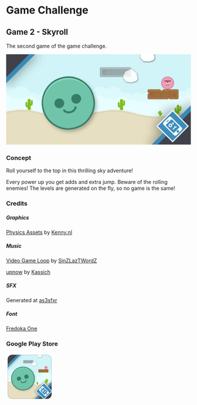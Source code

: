 # Game Challenge
## Game 2 - Skyroll
The second game of the game challenge.

![Banner](banner.jpg)
### Concept
Roll yourself to the top in this thrilling sky adventure!

Every power up you get adds and extra jump.
Beware of the rolling enemies!
The levels are generated on the fly, so no game is the same!

### Credits
##### Graphics
[Physics Assets](http://kenney.nl/assets/physics-assets) by [Kenny.nl](http://kenney.nl)

##### Music
[Video Game Loop](http://www.newgrounds.com/audio/listen/621513) by [SinZLazTWordZ](http://sinzlaztwordz.newgrounds.com/)

[upnow](http://www.newgrounds.com/audio/listen/575911) by [Kassich](http://kassich.newgrounds.com/)

##### SFX
Generated at [as3sfxr](http://www.superflashbros.net/as3sfxr/)

##### Font
[Fredoka One](https://www.google.com/fonts/specimen/Fredoka+One)

### Google Play Store
[![App icon](appicon.png)](https://play.google.com/store/apps/details?id=nl.spip.gamechallenge.game2)
